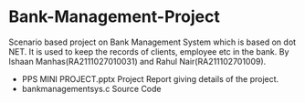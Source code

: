 # Bank-Management-Project
Scenario based project on Bank Management System which is based on dot NET.  It is used to keep the records of clients, employee etc in the bank. By Ishaan Manhas(RA2111027010031) and Rahul Nair(RA211102701009).
- PPS MINI PROJECT.pptx
Project Report giving details of the project.
- bankmanagementsys.c
Source Code
